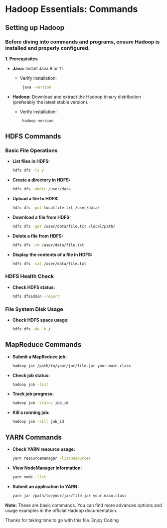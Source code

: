 # Hadoop Essentials: Commands

## Setting up Hadoop

### Before diving into commands and programs, ensure Hadoop is installed and properly configured.

**1. Prerequisites**

  * **Java:** Install Java 8 or 11.

     * Verify installation:
          
       ```bash
        java -version 
       ```

  * **Hadoop:** Download and extract the Hadoop binary distribution (preferably the latest stable version).
        
    * Verify installation:
          
       ```bash
        hadoop version 
       ```

## HDFS Commands

### Basic File Operations

* **List files in HDFS:**

    ```bash
    hdfs dfs -ls / 
    ```

* **Create a directory in HDFS:**

    ```bash
    hdfs dfs -mkdir /user/data 
    ```

* **Upload a file to HDFS:**

    ```bash
    hdfs dfs -put localfile.txt /user/data/ 
    ```

* **Download a file from HDFS:**

    ```bash
    hdfs dfs -get /user/data/file.txt /local/path/ 
    ```

* **Delete a file from HDFS:**

    ```bash
    hdfs dfs -rm /user/data/file.txt 
    ```

* **Display the contents of a file in HDFS:**

    ```bash
    hdfs dfs -cat /user/data/file.txt 
    ```

### HDFS Health Check

* **Check HDFS status:**

    ```bash
    hdfs dfsadmin -report 
    ```

### File System Disk Usage

* **Check HDFS space usage:**

    ```bash
    hdfs dfs -du -h / 
    ```

## MapReduce Commands 

* **Submit a MapReduce job:**

    ```bash
    hadoop jar /path/to/your/jar/file.jar your.main.class 
    ```

* **Check job status:**

    ```bash
    hadoop job -list 
    ```

* **Track job progress:**

    ```bash
    hadoop job -status job_id 
    ```

* **Kill a running job:**

    ```bash
    hadoop job -kill job_id 
    ```

## YARN Commands

* **Check YARN resource usage:**

    ```bash
    yarn resourcemanager -listResources 
    ```

* **View NodeManager information:**

    ```bash
    yarn node -list 
    ```

* **Submit an application to YARN:**

    ```bash
    yarn jar /path/to/your/jar/file.jar your.main.class 
    ```

**Note:** These are basic commands. You can find more advanced options and usage examples in the official Hadoop documentation.

Thanks for taking time to go with this file. Enjoy Coding 
